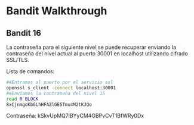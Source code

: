 # Bandit Walkthrough

## Bandit 16

La contraseña para el siguiente nivel se puede recuperar enviando la contraseña del nivel actual al puerto 30001 en localhost utilizando cifrado SSL/TLS.

Lista de comandos:

```bash
##Entramos al puerto por el servicio ssl
openssl s_client -connect localhost:30001
##Enviamos la contraseña del nivel 15
read R BLOCK
8xCjnmgoKbGLhHFAZlGE5Tmu4M2tKJQo


```
Contraseña: kSkvUpMQ7lBYyCM4GBPvCvT1BfWRy0Dx

